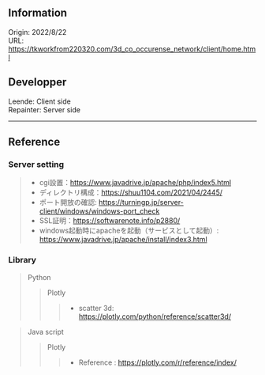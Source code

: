 ## Information

Origin: 2022/8/22  
URL: https://tkworkfrom220320.com/3d_co_occurense_network/client/home.html  

## Developper  
Leende: Client side  
Repainter: Server side  

---
## Reference
### Server setting  
> - cgi設置：https://www.javadrive.jp/apache/php/index5.html  
>- ディレクトリ構成：https://shuu1104.com/2021/04/2445/  
>- ポート開放の確認: https://turningp.jp/server-client/windows/windows-port_check  
>- SSL証明：https://softwarenote.info/p2880/  
>- windows起動時にapacheを起動（サービスとして起動）: https://www.javadrive.jp/apache/install/index3.html  


### Library  
> Python
>> Plotly  
>>>- scatter 3d: https://plotly.com/python/reference/scatter3d/  

>Java script  
>>Plotly  
>>>- Reference : https://plotly.com/r/reference/index/

